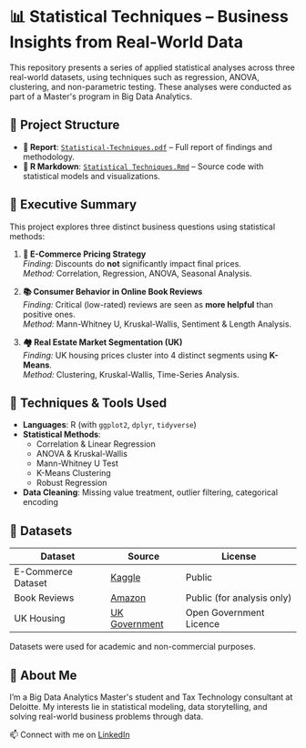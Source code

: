 # 📊 Statistical Techniques – Business Insights from Real-World Data

This repository presents a series of applied statistical analyses across three real-world datasets, using techniques such as regression, ANOVA, clustering, and non-parametric testing. These analyses were conducted as part of a Master's program in Big Data Analytics.

## 📁 Project Structure

- **📄 Report**: [`Statistical-Techniques.pdf`](./Statistical-Techniques.pdf) – Full report of findings and methodology.
- **📄 R Markdown**: [`Statistical Techniques.Rmd`](./Statistical%20Techniques.Rmd) – Source code with statistical models and visualizations.

## 🧠 Executive Summary

This project explores three distinct business questions using statistical methods:

1. **🛒 E-Commerce Pricing Strategy**  
   *Finding:* Discounts do **not** significantly impact final prices.  
   *Method:* Correlation, Regression, ANOVA, Seasonal Analysis.

2. **📚 Consumer Behavior in Online Book Reviews**  
   *Finding:* Critical (low-rated) reviews are seen as **more helpful** than positive ones.  
   *Method:* Mann-Whitney U, Kruskal-Wallis, Sentiment & Length Analysis.

3. **🏘️ Real Estate Market Segmentation (UK)**  
   *Finding:* UK housing prices cluster into 4 distinct segments using **K-Means**.  
   *Method:* Clustering, Kruskal-Wallis, Time-Series Analysis.

## 🔧 Techniques & Tools Used

- **Languages**: R (with `ggplot2`, `dplyr`, `tidyverse`)
- **Statistical Methods**:  
  - Correlation & Linear Regression  
  - ANOVA & Kruskal-Wallis  
  - Mann-Whitney U Test  
  - K-Means Clustering  
  - Robust Regression  
- **Data Cleaning**: Missing value treatment, outlier filtering, categorical encoding

## 📂 Datasets

| Dataset | Source | License |
|--------|--------|---------|
| E-Commerce Dataset | [Kaggle](https://www.kaggle.com/datasets/steve1215rogg/e-commerce-dataset) | Public |
| Book Reviews | [Amazon](https://www.amazon.com/Wind-Truth-Book-Stormlight-Archive/dp/B0CQ2WYS21/) | Public (for analysis only) |
| UK Housing | [UK Government](https://www.gov.uk/government/publications/about-the-uk-house-price-index/about-the-uk-house-price-index#data-tables) | Open Government Licence |

Datasets were used for academic and non-commercial purposes.

## 🙋 About Me

I’m a Big Data Analytics Master's student and Tax Technology consultant at Deloitte. My interests lie in statistical modeling, data storytelling, and solving real-world business problems through data.

📫 Connect with me on [LinkedIn](https://www.linkedin.com/in/akis-galanidis)

